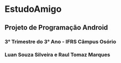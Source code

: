 # EstudoAmigo

## Projeto de Programação Android 
### 3° Trimestre do 3° Ano - IFRS Câmpus Osório
### Luan Souza Silveira e Raul Tomaz Marques
